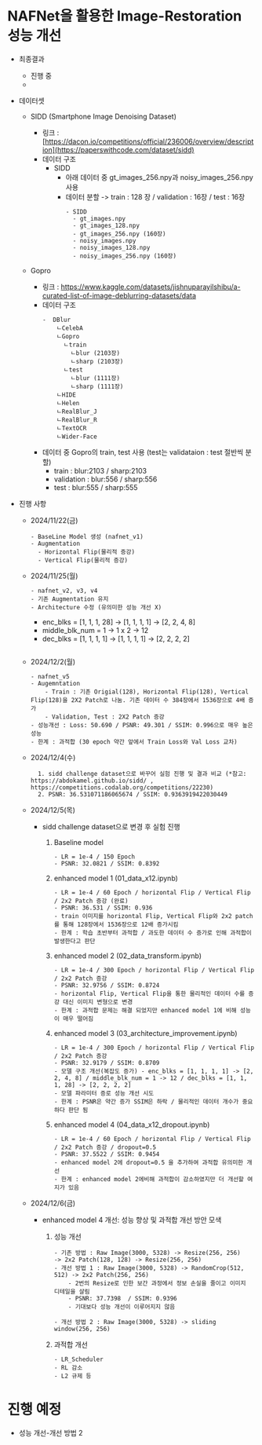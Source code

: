 ﻿# NAFNet을 활용한 Image-Restoration 성능 개선

* 최종결과
  - 진행 중
  - 
* 데이터셋
  - SIDD (Smartphone Image Denoising Dataset)
    - 링크 : [https://dacon.io/competitions/official/236006/overview/description](https://paperswithcode.com/dataset/sidd)
    - 데이터 구조
      * SIDD
        - 아래 데이터 중 gt_images_256.npy과 noisy_images_256.npy 사용
        - 데이터 분할 -> train : 128 장 / validation : 16장 / test : 16장
          ```
          - SIDD
            - gt_images.npy
            - gt_images_128.npy
            - gt_images_256.npy (160장)
            - noisy_images.npy
            - noisy_images_128.npy
            - noisy_images_256.npy (160장)
          ```

        
  - Gopro
    - 링크 : https://www.kaggle.com/datasets/jishnuparayilshibu/a-curated-list-of-image-deblurring-datasets/data
    - 데이터 구조
      ```
      -  DBlur
          ㄴCelebA
          ㄴGopro
            ㄴtrain
              ㄴblur (2103장)
              ㄴsharp (2103장)
            ㄴtest
              ㄴblur (1111장)
              ㄴsharp (1111장)
          ㄴHIDE
          ㄴHelen
          ㄴRealBlur_J
          ㄴRealBlur_R
          ㄴTextOCR
          ㄴWider-Face
      ```
    - 데이터 중 Gopro의 train, test 사용 (test는 validataion : test 절반씩 분할)
      - train      : blur:2103 / sharp:2103
      - validation : blur:556 / sharp:556
      - test       : blur:555 / sharp:555

     
* 진행 사항
  - 2024/11/22(금)
    ```
    - BaseLine Model 생성 (nafnet_v1)
    - Augmentation
      - Horizontal Flip(물리적 증강)
      - Vertical Flip(물리적 증강)
    ```
        
  - 2024/11/25(월)
    ```
    - nafnet_v2, v3, v4
    - 기존 Augmentation 유지
    - Architecture 수정 (유의미한 성능 개선 X)
      ```
      - enc_blks       = [1, 1, 1, 28] -> [1, 1, 1, 1] -> [2, 2, 4, 8] 
      - middle_blk_num = 1             ->  1 x 2       ->  12
      - dec_blks       = [1, 1, 1, 1]  -> [1, 1, 1, 1] -> [2, 2, 2, 2]
      ```
    ```
  - 2024/12/2(월)
    ```
    - nafnet_v5
    - Augemntation
        - Train : 기존 Origial(128), Horizontal Flip(128), Vertical Flip(128)을 2X2 Patch로 나눔. 기존 데이터 수 384장에서 1536장으로 4배 증가
        - Validation, Test : 2X2 Patch 증강
    - 성능개선 : Loss: 50.690 / PSNR: 49.301 / SSIM: 0.996으로 매우 높은 성능 
    - 한계 : 과적합 (30 epoch 약간 앞에서 Train Loss와 Val Loss 교차)
    ```

  - 2024/12/4(수)
    ```
      1. sidd challenge dataset으로 바꾸어 실험 진행 및 결과 비교 (*참고: https://abdokamel.github.io/sidd/ , https://competitions.codalab.org/competitions/22230)
      2. PSNR: 36.531071186065674 / SSIM: 0.9363919422030449
     ```
    
  - 2024/12/5(목)
    - sidd challenge dataset으로 변경 후 실험 진행
     
      1. Baseline model
         ```
         - LR = 1e-4 / 150 Epoch
         - PSNR: 32.0821 / SSIM: 0.8392
         ```     
      2. enhanced model 1 (01_data_x12.ipynb)
          ```
         - LR = 1e-4 / 60 Epoch / horizontal Flip / Vertical Flip / 2x2 Patch 증강 (완료)
         - PSNR: 36.531 / SSIM: 0.936
         - train 이미지를 horizontal Flip, Vertical Flip와 2x2 patch를 통해 128장에서 1536장으로 12배 증가시킴
         - 한계 : 학습 초반부터 과적합 / 과도한 데이터 수 증가로 인해 과적합이 발생한다고 판단
          ```     
      3. enhanced model 2 (02_data_transform.ipynb)
          ```
         - LR = 1e-4 / 300 Epoch / horizontal Flip / Vertical Flip / 2x2 Patch 증강
         - PSNR: 32.9756 / SSIM: 0.8724
         - horizontal Flip, Vertical Flip을 통한 물리적인 데이터 수를 증강 대신 이미지 변형으로 변경
         - 한계 : 과적합 문제는 해결 되었지만 enhanced model 1에 비해 성능이 매우 떨어짐
          ```

      4. enhanced model 3 (03_architecture_improvement.ipynb)
         ```
         - LR = 1e-4 / 300 Epoch / horizontal Flip / Vertical Flip / 2x2 Patch 증강
         - PSNR: 32.9179 / SSIM: 0.8709
         - 모델 구조 개선(복잡도 증가) - enc_blks = [1, 1, 1, 1] -> [2, 2, 4, 8] / middle_blk_num = 1 -> 12 / dec_blks = [1, 1, 1, 28] -> [2, 2, 2, 2]
         - 모델 파라미터 증로 성능 개선 시도
         - 한계 : PSNR은 약간 증가 SSIM은 하락 / 물리적인 데이터 개수가 중요하다 판단 됨
         ```
        
      6. enhanced model 4 (04_data_x12_dropout.ipynb)
         ```
         - LR = 1e-4 / 60 Epoch / horizontal Flip / Vertical Flip / 2x2 Patch 증강 / dropout=0.5
         - PSNR: 37.5522 / SSIM: 0.9454
         - enhanced model 2에 dropout=0.5 을 추가하여 과적합 유의미한 개선
         - 한계 : enhanced model 2에비해 과적합이 감소하였지만 더 개선할 여지가 있음
         ```
      
  - 2024/12/6(금)
    - enhanced model 4 개선: 성능 향상 및 과적합 개선 방안 모색

        1. 성능 개선
           ```
           - 기존 방법 : Raw Image(3000, 5328) -> Resize(256, 256)     -> 2x2 Patch(128, 128) -> Resize(256, 256)
           - 개선 방법 1 : Raw Image(3000, 5328) -> RandomCrop(512, 512) -> 2x2 Patch(256, 256)
               - 2번의 Resize로 인한 보간 과정에서 정보 손실을 줄이고 이미지 디테일을 살림
               - PSNR: 37.7398  / SSIM: 0.9396
               - 기대보다 성능 개선이 이루어지지 않음
           
           - 개선 방법 2 : Raw Image(3000, 5328) -> sliding window(256, 256) 

           ```
      
        3. 과적합 개선
           ```
           - LR_Scheduler
           - RL 감소
           - L2 규제 등
           ```
 
# 진행 예정
- 성능 개선-개선 방법 2

